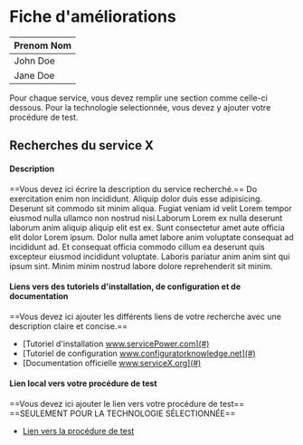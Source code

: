 # Fiche d'améliorations

| Prenom Nom |
| ---------- |
| John Doe   |
| Jane Doe   |

Pour chaque service, vous devez remplir une section comme celle-ci dessous. Pour la technologie selectionnée, vous devez y ajouter votre procédure de test.

## Recherches du service X

#### Description
==Vous devez ici écrire la description du service recherché.==
Do exercitation enim non incididunt. Aliquip dolor duis esse adipisicing. Deserunt sit commodo sit minim aliqua. Fugiat veniam id velit Lorem tempor eiusmod nulla ullamco non nostrud nisi.Laborum Lorem ex nulla deserunt laborum anim aliquip aliquip elit est ex. Sunt consectetur amet aute officia elit dolor Lorem ipsum. Dolor nulla amet labore anim voluptate consequat ad incididunt ad. Et consequat officia commodo cillum ea deserunt quis excepteur eiusmod incididunt voluptate. Laboris pariatur anim anim sint qui ipsum sint. Minim minim nostrud labore dolore reprehenderit sit minim.

#### Liens vers des tutoriels d'installation, de configuration et de documentation
==Vous devez ici ajouter les différents liens de votre recherche avec une description claire et concise.==

- [Tutoriel d'installation www.servicePower.com](#)
- [Tutoriel de configuration www.configuratorknowledge.net](#)
- [Documentation officielle www.serviceX.org](#)

#### Lien local vers votre procédure de test
==Vous devez ici ajouter le lien vers votre procédure de test==
==SEULEMENT POUR LA TECHNOLOGIE SÉLECTIONNÉE==
- [Lien vers la procédure de test]()